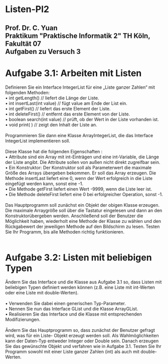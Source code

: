 # Listen-PI2
Prof. Dr. C. Yuan<br/>
Praktikum "Praktische Informatik 2" TH Köln, Fakultät 07<br/>
Aufgaben zu Versuch 3
------------------------------------------------------------------------------------------------------------------------
# Aufgabe 3.1: Arbeiten mit Listen
Definieren Sie ein Interface IntegerList für eine „Liste ganzer Zahlen“ mit folgenden Methoden:<br/>
• int getLength() // liefert die Länge der Liste.<br/>
• int insertLast(int value) // fügt value am Ende der List ein.<br/>
• int getFirst() // liefert das erste Element der Liste.<br/>
• int deleteFirst() // entfernt das erste Element von der Liste.<br/>
• boolean search(int value) // prüft, ob der Wert in der Liste vorhanden ist.<br/>
• void print( ) // zeigt den Inhalt der Liste an.<br/>
<br/>
Programmieren Sie dann eine Klasse ArrayIntegerList, die das Interface IntegerList implementieren soll.<br/>
<br/>
Diese Klasse hat die folgenden Eigenschaften :<br/>
• Attribute sind ein Array mit int-Einträgen und eine int-Variable, die Länge der Liste angibt. Die Attribute sollen von außen nicht direkt zugreifbar sein.<br/>
• Ein Konstruktor: Der Konstruktor soll als Parameterwert die maximale Größe des Arrays übergeben bekommen. Er soll das Array erzeugen. Die Methode insertLast liefert eine 0, wenn der Wert erfolgreich in die Liste eingefügt werden kann, sonst eine -1.<br/>
• Die Methode getFirst liefert einen Wert -9999, wenn die Liste leer ist.<br/>
• Die Methode deleteFirst liefert eine 0 bei erfolgreicher Operation, sonst -1. <br/>
<br/>
Das Hauptprogramm soll zunächst ein Objekt der obigen Klasse erzeugen. Die maximale Arraygröße soll über die Tastatur eingelesen und dann an den Konstruktorübergeben werden. Anschließend soll der Benutzer die Möglichkeit haben, wiederholt eine Methode der Klasse zu wählen und den Rückgabewert der jeweiligen Methode auf den Bildschirm zu lesen. Testen Sie Ihr Programm, bis alle Methoden richtig funktionieren.<br/>
<br/>
# Aufgabe 3.2: Listen mit beliebigen Typen
Ändern Sie das Interface und die Klasse aus Aufgabe 3.1 so, dass Listen mit beliebigen Typen definiert werden können (z.B. eine Liste mit int-Werten oder eine Liste mit double-Werten).<br/>
<br/>
• Verwenden Sie dabei einen generischen Typ-Parameter.<br/>
• Nennen Sie nun das Interface GList und die Klasse ArrayGList.<br/>
• Realisieren Sie das Interface und die Klasse mit entsprechenden Modifizierungen.<br/>
<br/>
Ändern Sie das Hauptprogramm so, dass zunächst der Benutzer gefragt wird, was für ein Liste- Objekt erzeugt werden soll. Als Wahlmöglichkeiten kann der Daten-Typ entweder Integer oder Double sein. Danach erzeugen Sie das gewünschte Objekt und verfahren wie in Aufgabe 3.1. Testen Sie Ihr Programm sowohl mit einer Liste ganzer Zahlen (int) als auch mit double-Werten.